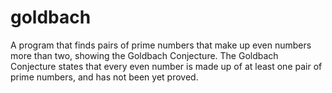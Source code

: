 # goldbach
A program that finds pairs of prime numbers that make up even numbers more than two, showing the Goldbach Conjecture. The Goldbach Conjecture states that every even number is made up of at least one pair of prime numbers, and has not been yet proved. 
